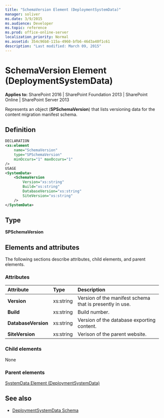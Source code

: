 ```yaml
---
title: "SchemaVersion Element (DeploymentSystemData)"
manager: soliver
ms.date: 3/9/2015
ms.audience: Developer
ms.topic: reference
ms.prod: office-online-server
localization_priority: Normal
ms.assetid: 354c96b8-115a-4960-bfb6-46d3a40f1c61
description: "Last modified: March 09, 2015"
---
```


# SchemaVersion Element (DeploymentSystemData)

**Applies to:** SharePoint 2016 | SharePoint Foundation 2013 | SharePoint Online | SharePoint Server 2013
  
Represents an object (**SPSchemaVersion**) that lists versioning data for the content migration manifest schema.

## Definition

```XML
DECLARATION
<xs:element 
    name="SchemaVersion" 
    type="SPSchemaVersion" 
    minOccurs="1" maxOccurs="1" 
/>
USAGE
<SystemData>
    <SchemaVersion
        Version="xs:string"
        Build="xs:string"
        DatabaseVersion="xs:string"
        SiteVersion="xs:string"
    />
</SystemData>

```

## Type

**SPSchemaVersion**
  
## Elements and attributes

The following sections describe attributes, child elements, and parent elements.

### Attributes

|**Attribute**|**Type**|**Description**|
|:-----|:-----|:-----|
|**Version** <br/> |xs:string  <br/> |Version of the manifest schema that is presently in use.  <br/> |
|**Build** <br/> |xs:string  <br/> |Build number.  <br/> |
|**DatabaseVersion** <br/> |xs:string  <br/> |Version of the database exporting content.  <br/> |
|**SiteVersion** <br/> |xs:string  <br/> |Verison of the parent website.  <br/> |
   
### Child elements

None
   
### Parent elements

[SystemData Element (DeploymentSystemData)](systemdata-element-deploymentsystemdata.md)
   
## See also

- [DeploymentSystemData Schema](deploymentsystemdata-schema.md)

